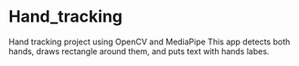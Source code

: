 # Hand_tracking
Hand tracking project using OpenCV and MediaPipe
This app detects both hands, draws rectangle around them, and puts text with hands labes.
